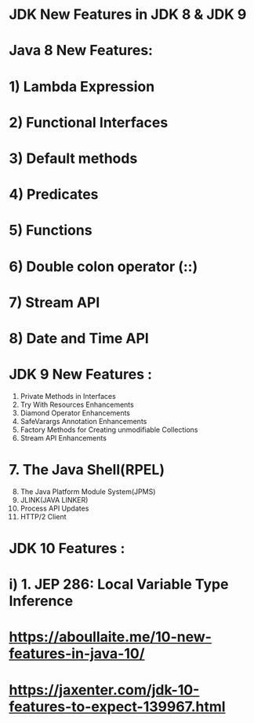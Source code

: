 # JDK New Features in JDK 8 & JDK 9


# Java 8 New Features:
   # 1) Lambda Expression
   # 2) Functional Interfaces
   # 3) Default methods
   # 4) Predicates
   # 5) Functions
   #  6) Double colon operator (::)
   #  7) Stream API
   #  8) Date and Time API

# JDK 9 New Features :
1. Private Methods in Interfaces
2. Try With Resources Enhancements 
3. Diamond Operator Enhancements 
4. SafeVarargs Annotation Enhancements 
5. Factory Methods for Creating unmodifiable Collections
6. Stream API Enhancements 
#  7. The Java Shell(RPEL)
8. The Java Platform Module System(JPMS)
9. JLINK(JAVA LINKER)
10. Process API Updates
11. HTTP/2 Client

# JDK 10 Features :
# i) 1. JEP 286: Local Variable Type Inference
#  https://aboullaite.me/10-new-features-in-java-10/
# https://jaxenter.com/jdk-10-features-to-expect-139967.html
